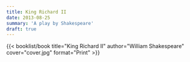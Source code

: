 ```yaml
---
title: King Richard II
date: 2013-08-25
summary: 'A play by Shakespeare'
draft: true
---
```


{{< booklist/book
title="King Richard II"
author="William Shakespeare"
cover="cover.jpg"
format="Print" >}}
